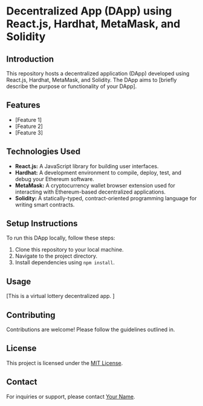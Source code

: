 # Decentralized App (DApp) using React.js, Hardhat, MetaMask, and Solidity

## Introduction

This repository hosts a decentralized application (DApp) developed using React.js, Hardhat, MetaMask, and Solidity. The DApp aims to [briefly describe the purpose or functionality of your DApp].

## Features

- [Feature 1]
- [Feature 2]
- [Feature 3]

## Technologies Used

- **React.js:** A JavaScript library for building user interfaces.
- **Hardhat:** A development environment to compile, deploy, test, and debug your Ethereum software.
- **MetaMask:** A cryptocurrency wallet browser extension used for interacting with Ethereum-based decentralized applications.
- **Solidity:** A statically-typed, contract-oriented programming language for writing smart contracts.

## Setup Instructions

To run this DApp locally, follow these steps:

1. Clone this repository to your local machine.
2. Navigate to the project directory.
3. Install dependencies using `npm install`.


## Usage

[This is a virtual lottery decentralized app. ]

## Contributing

Contributions are welcome! Please follow the guidelines outlined in.

## License

This project is licensed under the [MIT License](LICENSE).

## Contact

For inquiries or support, please contact [Your Name](mailto:your.email@example.com).

